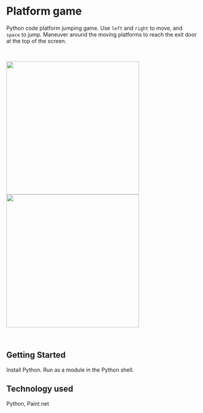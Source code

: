 # Platform game
Python code platform jumping game. Use ```left``` and ```right``` to move, and ```space``` to jump. Maneuver around the moving platforms to reach the exit door at the top of the screen.

<br>
<p>
<img src="pic1.png" width="350px" />
<img src="pic2.png" width="350px" />
</p>
<br>

## Getting Started
Install Python. Run as a module in the Python shell.

## Technology used
Python, Paint.net
